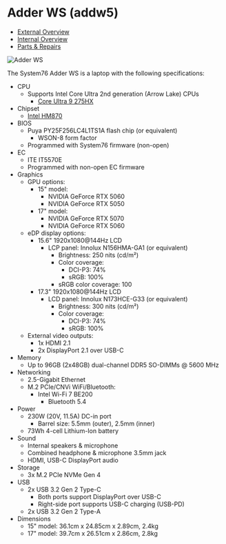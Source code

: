 # Adder WS (addw5)

- [External Overview](./external-overview.md)
- [Internal Overview](./internal-overview.md)
- [Parts & Repairs](./repairs.md)

![Adder WS](./img/addw5.webp)

The System76 Adder WS is a laptop with the following specifications:

- CPU
    - Supports Intel Core Ultra 2nd generation (Arrow Lake) CPUs
        - [Core Ultra 9 275HX](https://www.intel.com/content/www/us/en/products/sku/242293/intel-core-ultra-9-processor-275hx-36m-cache-up-to-5-40-ghz/specifications.html)
- Chipset
    - [Intel HM870](https://www.intel.com/content/www/us/en/products/sku/240123/intel-hm870-chipset/specifications.html)
- BIOS
    - Puya PY25F256LC4L1TS1A flash chip (or equivalent)
        - WSON-8 form factor
    - Programmed with System76 firmware (non-open)
- EC
    - ITE IT5570E
    - Programmed with non-open EC firmware
- Graphics
    - GPU options:
        - 15" model:
            - NVIDIA GeForce RTX 5060
            - NVIDIA GeForce RTX 5050
        - 17" model:
            - NVIDIA GeForce RTX 5070
            - NVIDIA GeForce RTX 5060
    - eDP display options:
        - 15.6" 1920x1080@144Hz LCD
            - LCP panel: Innolux N156HMA-GA1 (or equivalent)
                - Brightness: 250 nits (cd/m²)
                - Color coverage:
                    - DCI-P3: 74%
                    - sRGB: 100%
                - sRGB color coverage: 100
        - 17.3" 1920x1080@144Hz LCD
            - LCD panel: Innolux N173HCE-G33 (or equivalent)
                - Brightness: 300 nits (cd/m²)
                - Color coverage:
                    - DCI-P3: 74%
                    - sRGB: 100%
    - External video outputs:
        - 1x HDMI 2.1
        - 2x DisplayPort 2.1 over USB-C
- Memory
    - Up to 96GB (2x48GB) dual-channel DDR5 SO-DIMMs @ 5600 MHz
- Networking
    - 2.5-Gigabit Ethernet
    - M.2 PCIe/CNVi WiFi/Bluetooth:
        - Intel Wi-Fi 7 BE200
            - Bluetooth 5.4
- Power
    - 230W (20V, 11.5A) DC-in port
        - Barrel size: 5.5mm (outer), 2.5mm (inner)
    - 73Wh 4-cell Lithium-Ion battery
- Sound
    - Internal speakers & microphone
    - Combined headphone & microphone 3.5mm jack
    - HDMI, USB-C DisplayPort audio
- Storage
    - 3x M.2 PCIe NVMe Gen 4
- USB
    - 2x USB 3.2 Gen 2 Type-C
        - Both ports support DisplayPort over USB-C
        - Right-side port supports USB-C charging (USB-PD)
    - 2x USB 3.2 Gen 2 Type-A
- Dimensions
    - 15" model: 36.1cm x 24.85cm x 2.89cm, 2.4kg
    - 17" model: 39.7cm x 26.51cm x 2.86cm, 2.8kg
